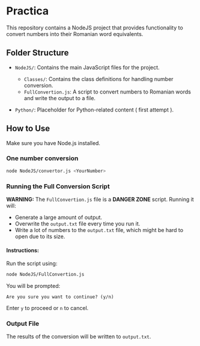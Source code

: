 # Practica

This repository contains a NodeJS project that provides functionality to convert numbers into their Romanian word equivalents. 

## Folder Structure

- `NodeJS/`: Contains the main JavaScript files for the project.
    - `Classes/`: Contains the class definitions for handling number conversion.
    - `FullConvertion.js`: A script to convert numbers to Romanian words and write the output to a file.

- `Python/`: Placeholder for Python-related content ( first attempt ).

## How to Use

 Make sure you have Node.js installed.
 
### One number conversion
```bash
node NodeJS/convertor.js <YourNumber>
```
### Running the Full Conversion Script

**WARNING:** 
The `FullConvertion.js` file is a **DANGER ZONE** script. Running it will:

- Generate a large amount of output.
- Overwrite the `output.txt` file every time you run it.
- Write a lot of numbers to the `output.txt` file, which might be hard to open due to its size.

#### Instructions:

 Run the script using:
   ```bash
   node NodeJS/FullConvertion.js
   ```
 You will be prompted:
   ```
   Are you sure you want to continue? (y/n)
   ```
   Enter `y` to proceed or `n` to cancel.

### Output File
The results of the conversion will be written to `output.txt`.
